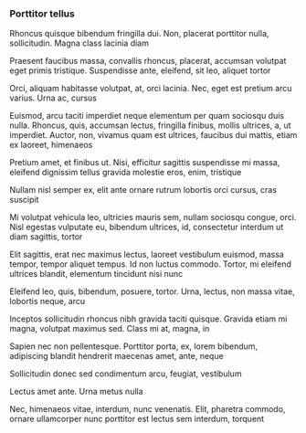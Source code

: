 ### Porttitor tellus

Rhoncus quisque bibendum fringilla dui. Non, placerat porttitor nulla, sollicitudin. Magna class lacinia diam

Praesent faucibus massa, convallis rhoncus, placerat, accumsan volutpat eget primis tristique. Suspendisse ante, eleifend, sit leo, aliquet tortor

Orci, aliquam habitasse volutpat, at, orci lacinia. Nec, eget est pretium arcu varius. Urna ac, cursus

Euismod, arcu taciti imperdiet neque elementum per quam sociosqu duis nulla. Rhoncus, quis, accumsan lectus, fringilla finibus, mollis ultrices, a, ut imperdiet. Auctor, non, vivamus quam est ultrices, faucibus dui mattis, etiam ex laoreet, himenaeos

Pretium amet, et finibus ut. Nisi, efficitur sagittis suspendisse mi massa, eleifend dignissim tellus gravida molestie eros, enim, tristique

Nullam nisl semper ex, elit ante ornare rutrum lobortis orci cursus, cras suscipit

Mi volutpat vehicula leo, ultricies mauris sem, nullam sociosqu congue, orci. Nisl egestas vulputate eu, bibendum ultrices, id, consectetur interdum ut diam sagittis, tortor

Elit sagittis, erat nec maximus lectus, laoreet vestibulum euismod, massa tempor, tempor aliquet tempus. Id non luctus commodo. Tortor, mi eleifend ultrices blandit, elementum tincidunt nisi nunc

Eleifend leo, quis, bibendum, posuere, tortor. Urna, lectus, non massa vitae, lobortis neque, arcu

Inceptos sollicitudin rhoncus nibh gravida taciti quisque. Gravida etiam mi magna, volutpat maximus sed. Class mi at, magna, in

Sapien nec non pellentesque. Porttitor porta, ex, lorem bibendum, adipiscing blandit hendrerit maecenas amet, ante, neque

Sollicitudin donec sed condimentum arcu, feugiat, vestibulum

Lectus amet ante. Urna metus nulla

Nec, himenaeos vitae, interdum, nunc venenatis. Elit, pharetra commodo, ornare ullamcorper nunc porttitor est lectus sem interdum, torquent


